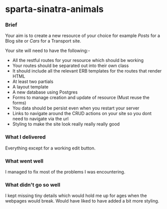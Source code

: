 # sparta-sinatra-animals

### Brief
Your aim is to create a new resource of your choice for example *Posts* for a Blog site or *Cars* for a Transport site.

Your site will need to have the following:-

* All the restful routes for your resource which should be working
* Your routes should be separated out into their own class
* It should include all the relevant ERB templates for the routes that render HTML
* At least two partials
* A layout template
* A new database using Postgres
* Forms to manage creation and update of resource (Must reuse the forms)
* You data should be persist even when you restart your server
* Links to navigate around the CRUD actions on your site so you dont need to navigate via the url
* Styling to make the site look really really really good

### What I delivered
Everything except for a working edit button.

### What went well
I managed to fix most of the problems I was encountering.

### What didn't go so well
I kept missing tiny details which would hold me up for ages when the webpages would break. Would have liked to have added a bit more styling.

